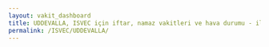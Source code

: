 ```yaml
---
layout: vakit_dashboard
title: UDDEVALLA, ISVEC için iftar, namaz vakitleri ve hava durumu - ilçe/eyalet seç
permalink: /ISVEC/UDDEVALLA/
---
```


<script type="text/javascript">
  var GLOBAL_COUNTRY = 'ISVEC';
  var GLOBAL_CITY = 'UDDEVALLA';
  var GLOBAL_STATE = '';
  var lat = 72;
  var lon = 21;
</script>
